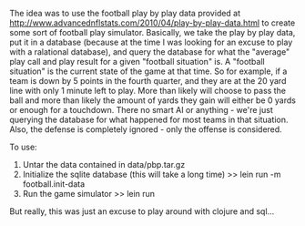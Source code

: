 The idea was to use the football play by play data provided at http://www.advancednflstats.com/2010/04/play-by-play-data.html to create some sort of football play simulator.
Basically, we take the play by play data, put it in a database (because at the time I was looking for an excuse to play with a ralational database), and query the database for what the "average" play call and play result for a given "football situation" is. A "football situation" is the current state of the game at that time.
So for example, if a team is down by 5 points in the fourth quarter, and they are at the 20 yard line with only 1 minute left to play. More than likely will choose to pass the ball and more than likely the amount of yards they gain will either be 0 yards or enough for a touchdown.
There no smart AI or anything - we're just querying the database for what happened for most teams in that situation. Also, the defense is completely ignored - only the offense is considered.

To use:
  1) Untar the data contained in data/pbp.tar.gz
  2) Initialize the sqlite database (this will take a long time)
    >> lein run -m football.init-data
  3) Run the game simulator
    >> lein run

But really, this was just an excuse to play around with clojure and sql...
